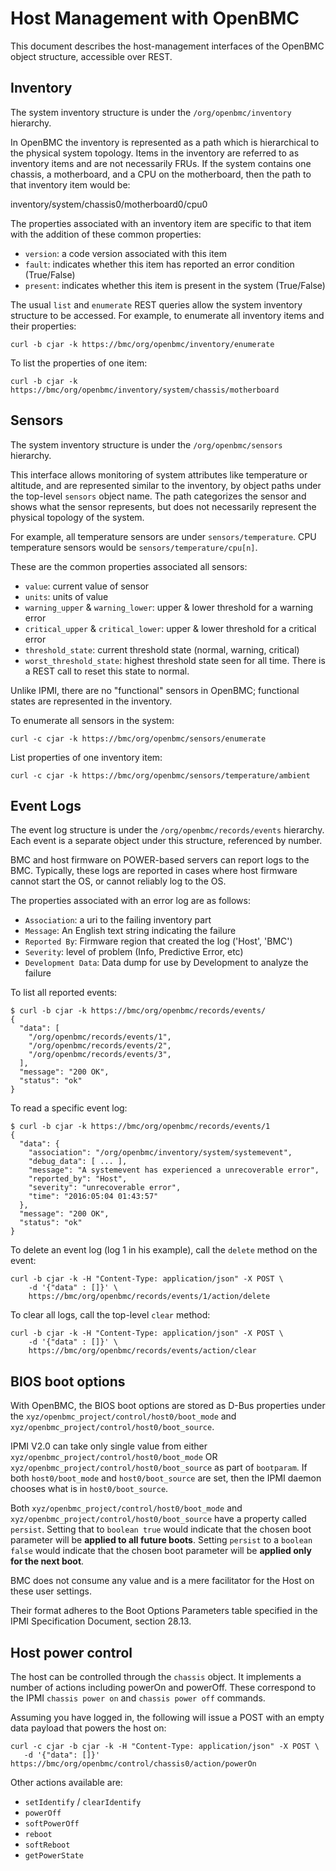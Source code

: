 Host Management with OpenBMC
============================

This document describes the host-management interfaces of the OpenBMC object
structure, accessible over REST.

Inventory
---------

The system inventory structure is under the `/org/openbmc/inventory` hierarchy.

In OpenBMC the inventory is represented as a path which is hierarchical to the
physical system topology. Items in the inventory are referred to as inventory
items and are not necessarily FRUs. If the system contains one chassis, a
motherboard, and a CPU on the motherboard, then the path to that inventory item
would be:

   inventory/system/chassis0/motherboard0/cpu0

The properties associated with an inventory item are specific to that item with
the addition of these common properties:

 * `version`: a code version associated with this item
 * `fault`: indicates whether this item has reported an error condition (True/False)
 * `present`: indicates whether this item is present in the system (True/False)

The usual `list` and `enumerate` REST queries allow the system inventory
structure to be accessed. For example, to enumerate all inventory items and
their properties:

    curl -b cjar -k https://bmc/org/openbmc/inventory/enumerate

To list the properties of one item:

    curl -b cjar -k https://bmc/org/openbmc/inventory/system/chassis/motherboard

Sensors
-------

The system inventory structure is under the `/org/openbmc/sensors` hierarchy.

This interface allows monitoring of system attributes like temperature or
altitude, and are represented similar to the inventory, by object paths under
the top-level `sensors` object name. The path categorizes the sensor and shows
what the sensor represents, but does not necessarily represent the physical
topology of the system.

For example, all temperature sensors are under `sensors/temperature`. CPU
temperature sensors would be `sensors/temperature/cpu[n]`.

These are the common properties associated all sensors:

 * `value`: current value of sensor
 * `units`: units of value
 * `warning_upper` & `warning_lower`: upper & lower threshold for a warning error
 * `critical_upper` & `critical_lower`: upper & lower threshold for a critical error
 * `threshold_state`: current threshold state (normal, warning, critical)
 * `worst_threshold_state`: highest threshold state seen for all time. There is
   a REST call to reset this state to normal.

Unlike IPMI, there are no "functional" sensors in OpenBMC; functional states are
represented in the inventory.

To enumerate all sensors in the system:

    curl -c cjar -k https://bmc/org/openbmc/sensors/enumerate

List properties of one inventory item:

    curl -c cjar -k https://bmc/org/openbmc/sensors/temperature/ambient

Event Logs
----------

The event log structure is under the `/org/openbmc/records/events` hierarchy.
Each event is a separate object under this structure, referenced by number.

BMC and host firmware on POWER-based servers can report logs to the BMC.
Typically, these logs are reported in cases where host firmware cannot start the
OS, or cannot reliably log to the OS.

The properties associated with an error log are as follows:

 * `Association`: a uri to the failing inventory part
 * `Message`: An English text string indicating the failure
 * `Reported By`: Firmware region that created the log ('Host', 'BMC')
 * `Severity`: level of problem (Info, Predictive Error, etc)
 * `Development Data`: Data dump for use by Development to analyze the failure

To list all reported events:

    $ curl -b cjar -k https://bmc/org/openbmc/records/events/
    {
      "data": [
        "/org/openbmc/records/events/1",
        "/org/openbmc/records/events/2",
        "/org/openbmc/records/events/3",
      ],
      "message": "200 OK",
      "status": "ok"
    }

To read a specific event log:

    $ curl -b cjar -k https://bmc/org/openbmc/records/events/1
    {
      "data": {
        "association": "/org/openbmc/inventory/system/systemevent",
        "debug_data": [ ... ],
        "message": "A systemevent has experienced a unrecoverable error",
        "reported_by": "Host",
        "severity": "unrecoverable error",
        "time": "2016:05:04 01:43:57"
      },
      "message": "200 OK",
      "status": "ok"
    }

To delete an event log (log 1 in his example), call the `delete` method on the event:

    curl -b cjar -k -H "Content-Type: application/json" -X POST \
        -d '{"data" : []}' \
        https://bmc/org/openbmc/records/events/1/action/delete

To clear all logs, call the top-level `clear` method:

    curl -b cjar -k -H "Content-Type: application/json" -X POST \
        -d '{"data" : []}' \
        https://bmc/org/openbmc/records/events/action/clear

BIOS boot options
-----------------

With OpenBMC, the BIOS boot options are stored as D-Bus properties under the
`xyz/openbmc_project/control/host0/boot_mode` and
`xyz/openbmc_project/control/host0/boot_source`.

IPMI V2.0 can take only single value from either
`xyz/openbmc_project/control/host0/boot_mode` OR `xyz/openbmc_project/control/host0/boot_source`
as part of `bootparam`. If both `host0/boot_mode` and `host0/boot_source` are set,
then the IPMI daemon chooses what is in `host0/boot_source`.

Both `xyz/openbmc_project/control/host0/boot_mode` and `xyz/openbmc_project/control/host0/boot_source`
have a property called `persist`. Setting that to `boolean true` would indicate that the chosen
boot parameter will be **applied to all future boots**.
Setting `persist` to a `boolean false` would indicate that the chosen boot
parameter will be **applied only for the next boot**.

BMC does not consume any value and is a mere facilitator for the Host on these
user settings.

Their format adheres to the Boot Options Parameters table specified in the IPMI
Specification Document, section 28.13.

Host power control
------------------

The host can be controlled through the `chassis` object. It implements a number
of actions including powerOn and powerOff. These correspond to the IPMI
`chassis power on` and `chassis power off` commands.

Assuming you have logged in, the following will issue a POST with an empty data
payload that powers the host on:

```
curl -c cjar -b cjar -k -H "Content-Type: application/json" -X POST \
   -d '{"data": []}'  https://bmc/org/openbmc/control/chassis0/action/powerOn
```

Other actions available are:

 * `setIdentify` / `clearIdentify`
 * `powerOff`
 * `softPowerOff`
 * `reboot`
 * `softReboot`
 * `getPowerState`
